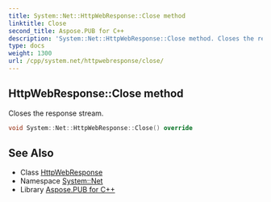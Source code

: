 ```yaml
---
title: System::Net::HttpWebResponse::Close method
linktitle: Close
second_title: Aspose.PUB for C++
description: 'System::Net::HttpWebResponse::Close method. Closes the response stream in C++.'
type: docs
weight: 1300
url: /cpp/system.net/httpwebresponse/close/
---
```

## HttpWebResponse::Close method


Closes the response stream.

```cpp
void System::Net::HttpWebResponse::Close() override
```

## See Also

* Class [HttpWebResponse](../)
* Namespace [System::Net](../../)
* Library [Aspose.PUB for C++](../../../)
